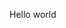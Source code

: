 <!DOCTYPE html>
<html>
<head>
	<title>abc</title>
</head>
<body>
	<p>Hello world</p>
</body>
</html>
